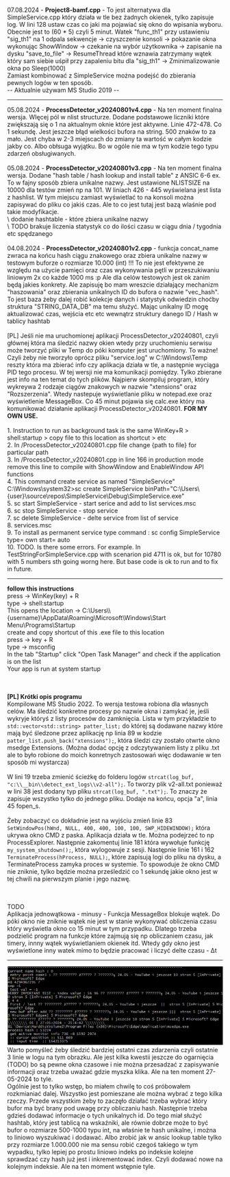 07.08.2024 - <b>Project8-bamf.cpp</b> - To jest alternatywa dla SimpleService.cpp który działa w tle bez żadnych okienek, tylko zapisuje log. W lini 128 ustaw czas co jaki ma pojawiać się okno do wpisania wyboru. Obecnie jest to (60 * 5) czyli 5 minut. Watek "func_th1" przy 
 ustawieniu "sig_th1" na 1 odpala sekwencje -> czyszczenie konsoli -> pokazanie okna wykonując ShowWindow -> czekanie na wybór użytkownika -> zapisanie na dysku "save_to_file" -> ResumeThread które wznawia zatrzymany wątek który sam siebie uśpił przy zapaleniu bitu dla "sig_th1" -> Zminimalizowanie okna po Sleep(1000)<br />
Zamiast kombinować z SimpleService można podejść do zbierania pewnych logów w ten sposób.<br />
-- Aktualnie używam MS Studio 2019 --
<br />
<hr>
05.08.2024 - <b>ProcessDetector_v20240801v4.cpp</b> - Na ten moment finalna wersja. WIęcej pól w nlist structurze. Dodane podstawowe liczniki które zwiększają się o 1 na aktualnym oknie które jest aktywne. Linie 472-478. Co 1 sekundę. Jest jeszcze błąd wielkości bufora na string. 500 znaków to za mało. Jest chyba w 2-3 miejscach do zmiany ta wartość w całym kodzie jakby co. Albo obłsuga wyjątku. Bo w ogóle nie ma w tym kodzie tego typu zdarzeń obsługiwanych.<br /><br />
05.08.2024 - <b>ProcessDetector_v20240801v3.cpp</b> - Na ten moment finalna wersja. Dodane "hash table / hash lookup and install table" z ANSIC 6-6 ex. To w fajny sposób zbiera unikalne nazwy. Jest ustawione NLISTSIZE na 10000 dla testów zmień np na 101. W liniach 426 - 445 wyświelana jest lista z hashlist. W tym miejscu zamiast wyświetlać to na konsoli można zapisywać do pliku co jakiś czas. Ale to co jest tutaj jest bazą wlaśnie pod takie modyfikacje.<br />
\ dodanie hashtable - które zbiera unikalne nazwy<br />
\ TODO brakuje liczenia statystyk co do ilości czasu w ciągu dnia / tygodnia etc spędzanego<br /><br />
04.08.2024 - <b>ProcessDetector_v20240801v2.cpp</b> - funkcja concat_name zwraca na końcu hash ciągu znakowego oraz zbiera unikalne nazwy w testowym buforze o rozmiarze 10.000 (int) !!! To nie jest efektywne ze względu na użycie pamięci oraz czas wykonywania pętli w przeszukiwaniu liniowym 2x co każde 1000 ms :p Ale dla celów testowych jest ok zanim będą jakies konkrety. Ale zapisuję bo mam wreszcie działający mechanizm "haszowania" oraz zbierania unikalnych ID do bufora o nazwie "vec_hash". To jest baza żeby dalej robić kolekcje danych i statystyk odwiedzin choćby struktura "STRING_DATA_DB" ma temu służyć. Mając unikalny ID mogę aktualizować czas, wejścia etc etc wewnątrz struktury danego ID / Hash w tablicy hashtab<br /><br />
[PL] Jeśli nie ma uruchomionej aplikacji ProcessDetector_v20240801, czyli głównej która ma śledzić nazwy okien wtedy przy uruchomieniu serwisu może tworzyć pliki w Temp do póki komputer jest uruchomiony. To ważne! Czyli żeby nie tworzyło oprócz pliku "service.log" w C:\Windows\Temp reszty która ma zbierać info czy aplikacja działa w tle, a następnie wyciąga PID tego procesu. W tej wersji nie ma komunikacji pomiędzy. Tylko zbierane jest info na ten temat do tych plików. Najpierw skompiluj program, który wykreywa 2 rodzaje ciągów znakowych w nazwie "xtensions" oraz "Rozszerzenia". Wtedy nastepuje wyświetlanie pliku w notepad.exe oraz wyświetlenie MessageBox. Co 45 minut pojawia się calc.exe który ma komunikować działanie aplikacji ProcessDetector_v20240801. <b>FOR MY OWN USE.</b>
<br /> <br />
1. Instruction to run as background task is the same WinKey+R > shell:startup > copy file to this location as shortcut > etc <br />
2. In /ProcessDetector_v20240801.cpp file change {path to file} for particular path<br />
3. In /ProcessDetector_v20240801.cpp in line 166 in production mode remove this line to compile with ShowWindow and EnableWindow API functions<br />
4. This command create service as named "SimpleService" C:\Windows\system32>sc create SimpleService binPath="C:\Users\{user}\source\repos\SimpleService\Debug\SimpleService.exe" <br />
5. sc start SimpleService - start serice and add to list services.msc <br />
6. sc stop SimpleService - stop service <br />
7. sc delete SimpleService - delte service from list of service <br />
8. services.msc <br />
9. To install as permanent service type command : sc config SimpleService type= own start= auto  <br />
10. TODO. Is there some errors. For example. In TestStringForSimpleService.cpp with scenarion pid 4711 is ok, but for 10780 with 5 numbers sth going worng here. But base code is ok to run and to fix in future.
<hr>
<b>follow this instructions</b> </br>
press -> WinKey(key) + R </br>
type -> shell:startup </br>
This opens the location -> C:\Users\\{username}\AppData\Roaming\Microsoft\Windows\Start Menu\Programs\Startup </br>
create and copy shortcut of this .exe file to this location  </br>
press -> key + R </br>
type -> msconfig </br>
In the tab "Startup" click "Open Task Manager" and check if the application is on the list </br>
Your app is run at system startup </br>

 </br></br>
<b>[PL] Krótki opis programu </b></br>
Kompilowane MS Studio 2022. To wersja testowa robiona dla własnych celów. Ma śledzić konkretne procesy po nazwie okna i zamykać je, jeśli wykryje któryś z listy procesów do zamknięcia. Lista w tym przykładzie to `std::vector<std::string> patter_list;` do której są dodawane nazwy które mają być śledzone przez aplikację np linia 89 w kodzie `patter_list.push_back("xtensions");`, która śledzi czy zostało otwrte okno msedge Extensions. (Można dodać opcję z odczytywaniem listy z pliku .txt ale to było robione do moich konretnych zastosowań więc dodawanie w ten sposób mi wystarcza)</br></br>
W lini 19 trzeba zmienić ścieżkę do folderu logów `strcat(log_buf, "c:\\__bin\\detect_ext_logs\\v2-all");`. To tworzy plik v2-all.txt ponieważ w lini 38 jest dodany typ pliku `strcat(log_buf, ".txt");`. To znaczy że zapisuje wszystko tylko do jednego pliku. Dodaje na końcu, opcja "a", linia 45 fopen_s.</br></br>
Żeby zobaczyć co dokładnie jest na wyjściu zmień linie 83 `SetWindowPos(hWnd, NULL, 400, 400, 100, 100, SWP_HIDEWINDOW);` która ukrywa okno CMD z paska. Aplikacja działa w tle. Można podejrzeć to np ProcessExplorer. Następnie zakomentuj linie 181 która wywołuje funkcję `my_system_shutdown();`, która wylogowuje z sesji. Następnie linie 161 i 162 `TerminateProcess(hProcess, NULL);`, które zapisują logi do pliku na dysku, a TerminateProcess zamyka proces w systemie. To spowoduje że okno CMD nie zniknie, tylko będzie można prześledzić co 1 sekundę jakie okno jest w tej chwili na pierwszym planie i jego nazwę.

<br /><br/>
TODO<br />
Aplikacja jednowątkowa - minusy - Funkcja MessageBox blokuje wątek. Do póki okno nie zniknie wątek nie jest w stanie wykonywać obliczenia czasu który wyświetla okno co 15 minut w tym przypadku. Dlatego trzeba podzielić program na funkcje które zajmują się np obliczaniem czasu, jak timery, innny wątek wyświetlaniem okienek itd. Wtedy gdy okno jest wyświetlone inny watek mimo to będzie pracować i liczyć delte czasu - &#916;t

<hr>

![xample_process_detector2.png](https://raw.githubusercontent.com/KarolDuracz/scratchpad/main/ProcessDetector/example_process_detector2.png)
<br />
Warto pomyśleć żeby śledzić bardziej ostatni czas zdarzenia czyli ostatnie 3 linie w logu na tym obrazku. Ale jest kilka kwestii jeszcze do ogarnięcia (TODO) bo są pewne okna czasowe i nie można przesadzać z zapisywanie informacji oraz trzeba uważać gdzie myszka klika. Ale na ten moment 27-05-2024 to tyle.
<br />
Ogólnie jest to tylko wstęp, bo miałem chwilę to coś próbowałem rozkmianiać dalej. Wszystko jest pomieszane ale można wybrać z tego kilka rzeczy. Przede wszystkim żeby to zaczęło działać trzeba wybrać który bufor ma być brany pod uwagę przy obliczaniu hash. Następnie trzeba gdzieś dodawać informacje o tych unikalnych id. Do tego miał służyć hashtab, który jest tablicą na wskaźniki, ale równie dobrze może to być bufor o rozmiarze 500-1000 typu int, na właśnie te hash unikalne, i można to liniowo wyszukiwać i dodawać. Albo zrobić jak w ansic lookup table tylko przy rozmiarze 1.000.000 nie ma sensu robić czegoś takiego w tym wypadku, tylko lepiej po prostu liniowo indeks po indeksie kolejne sprawdzać czy hash już jest i inkrementować index. Czyli dodawać nowe na kolejnym indeksie. Ale na ten moment wstępnie tyle.
